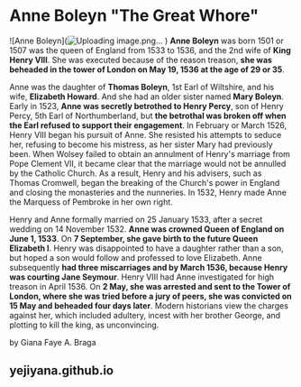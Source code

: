 # Anne Boleyn "The Great Whore"

![Anne Boleyn](![Uploading image.png…]()
)
**Anne Boleyn** was born 1501 or 1507 was the queen of England from 1533 to 1536, and the 2nd wife of **King Henry VIII**. She was executed because of the reason treason, **she was beheaded in the tower of London on May 19, 1536 at the age of 29 or 35**.

Anne was the daughter of **Thomas Boleyn**, 1st Earl of Wiltshire, and his wife, **Elizabeth Howard**. And she had an older sister named **Mary Boleyn**. Early in 1523, **Anne was secretly betrothed to Henry Percy**, son of Henry Percy, 5th Earl of Northumberland, but **the betrothal was broken off when the Earl refused to support their engagement**. In February or March 1526, Henry VIII began his pursuit of Anne. She resisted his attempts to seduce her, refusing to become his mistress, as her sister Mary had previously been. When Wolsey failed to obtain an annulment of Henry's marriage from Pope Clement VII, it became clear that the marriage would not be annulled by the Catholic Church. As a result, Henry and his advisers, such as Thomas Cromwell, began the breaking of the Church's power in England and closing the monasteries and the nunneries. In 1532, Henry made Anne the Marquess of Pembroke in her own right.

Henry and Anne formally married on 25 January 1533, after a secret wedding on 14 November 1532. **Anne was crowned Queen of England on June 1, 1533**. On **7 September, she gave birth to the future Queen Elizabeth I**. Henry was disappointed to have a daughter rather than a son, but hoped a son would follow and professed to love Elizabeth. Anne subsequently **had three miscarriages and by March 1536, because Henry was courting Jane Seymour**. Henry VIII had Anne investigated for high treason in April 1536. On **2 May, she was arrested and sent to the Tower of London, where she was tried before a jury of peers, she was convicted on 15 May and beheaded four days later**. Modern historians view the charges against her, which included adultery, incest with her brother George, and plotting to kill the king, as unconvincing.

by Giana Faye A. Braga
## yejiyana.github.io

